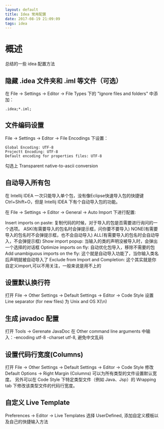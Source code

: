 ```yaml
---
layout: default
title: Idea 常用配置
date: 2017-08-19 21:09:09
tags: idea
---
```

# 概述
总结的一些 idea 配置方法

## 隐藏 .idea 文件夹和 .iml 等文件（可选）

在 File -> Settings -> Editor -> File Types 下的 "Ignore files and folders" 中添加：
```
.idea;*.iml;
```
## 文件编码设置
File -> Settings -> Editor -> File Encodings 下设置：
```
Global Encoding: UTF-8
Projectt Encoding: UTF-8
Default encoding for properties files: UTF-8
```
勾选上 Transparent native-to-ascii conversion
## 自动导入所有包
在 Intellij IDEA 一次只能导入单个包，没有像Eclipse快速导入包的快捷键 Ctrl+Shift+O，但是 Intellij IDEA 下有个自动导入包的功能。

在 File -> Settings -> Editor -> General -> Auto Import 下进行配置:

Insert imports on paste: 复制代码的时候，对于导入的包是否需要进行询问的一个选项。
    ASK(有需要导入的包名时会弹提示框，问你要不要导入)
    NONE(有需要导入的包名时不会弹提示框，也不会自动导入)
    ALL(有需要导入的包名时会自动导入，不会弹提示框)
Show import popup: 当输入的类的声明没被导入时，会弹出一个选择的对话框
Optimize imports on fly: 自动优化包导入，移除不需要的包
Add unambiguous imports on the fly: 这个就是自动导入功能了，当你输入类名后声明就被自动导入了
Exclude from Import and Completion: 这个其实就是你自定义import,可以不用关注，一般来说是用不上的

## 设置默认换行符
打开 File -> Other Settings -> Default Settings -> Editor -> Code Style
设置 Line separator (for new files) 为 Unix and OS X(\n)

## 生成 javadoc 配置
打开 Tools -> Gerenate JavaDoc
在 Other command line arguments 中输入：-encoding utf-8 -charset utf-8, 避免中文乱码

## 设置代码行宽度(Columns)
打开 File -> Other Settings -> Default Settings -> Editor -> Code Style
修改 Default Options -> Right Margin (Columns) 可以为所有类型的文件设置默认宽度。
另外可以在 Code Style 下特定类型文件（例如 Java、Jsp）的 Wrapping tab 下修改该类型文件的代码行宽度。

## 自定义 Live Template
Preferences -> Editor -> Live Templates
选择 UserDefined, 添加自定义模板以及自己的快捷输入方法
